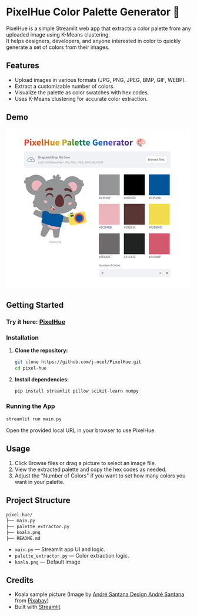 # PixelHue Color Palette Generator 🎨

PixelHue is a simple Streamlit web app that extracts a color palette from any uploaded image using K-Means clustering.  
It helps designers, developers, and anyone interested in color to quickly generate a set of colors from their images.

## Features

- Upload images in various formats (JPG, PNG, JPEG, BMP, GIF, WEBP).
- Extract a customizable number of colors.
- Visualize the palette as color swatches with hex codes.
- Uses K-Means clustering for accurate color extraction.

## Demo

![PixelHue Demo Screenshot](/sample/screenshot.png)

## Getting Started

### Try it here: [PixelHue](https://pixelhue.streamlit.app/)

### Installation

1. **Clone the repository:**

   ```bash
   git clone https://github.com/j-ncel/PixelHue.git
   cd pixel-hue
   ```

2. **Install dependencies:**

   ```bash
   pip install streamlit pillow scikit-learn numpy
   ```

### Running the App

```bash
streamlit run main.py
```

Open the provided local URL in your browser to use PixelHue.

## Usage

1. Click Browse files or drag a picture to select an image file.
2. View the extracted palette and copy the hex codes as needed.
3. Adjust the "Number of Colors" if you want to set how many colors you want in your palette.

## Project Structure

```
pixel-hue/
├── main.py
├── palette_extractor.py
├── koala.png
├── README.md
```

- `main.py` — Streamlit app UI and logic.
- `palette_extractor.py` — Color extraction logic.
- `koala.png` — Default image

## Credits

- Koala sample picture (Image by <a href="https://pixabay.com/users/souandresantana-61090/?utm_source=link-attribution&utm_medium=referral&utm_campaign=image&utm_content=7322174">André Santana Design André Santana</a> from <a href="https://pixabay.com//?utm_source=link-attribution&utm_medium=referral&utm_campaign=image&utm_content=7322174">Pixabay</a>)
- Built with [Streamlit](https://streamlit.io/).
